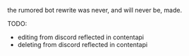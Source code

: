 the rumored bot rewrite was never, and will never be, made.

TODO:
- editing from discord reflected in contentapi
- deleting from discord reflected in contentapi
